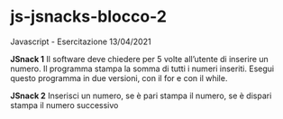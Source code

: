 # js-jsnacks-blocco-2
Javascript - Esercitazione 13/04/2021


**JSnack 1**
Il software deve chiedere per 5 volte all’utente di inserire un numero.
Il programma stampa la somma di tutti i numeri inseriti.
Esegui questo programma in due versioni, con il for e con il while.



**JSnack 2**
Inserisci un numero, se è pari stampa il numero,
se è dispari stampa il numero successivo

